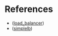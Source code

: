 # References
* ([load_balancer](https://github.com/leonardo5621/golang-load-balancer/tree/master))
* ([simplelb](https://github.com/kasvith/simplelb))
